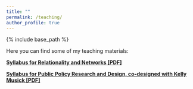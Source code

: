 ```yaml
---
title: ""
permalink: /teaching/
author_profile: true
---
```


{% include base_path %}

Here you can find some of my teaching materials:<br>

<b>[Syllabus for Relationality and Networks [PDF]](https://r-parvulescu.github.io/files/RaduParvulescu_RelationalityNetworksSyllabus_Feb2018.pdf)<b><br>

<b> [Syllabus for Public Policy Research and Design, co-designed with Kelly Musick [PDF]](https:/r-parvulescu.github.io/files/pam3120-syllabus-musick-parvulescu-2016.pdf)<b><br>
